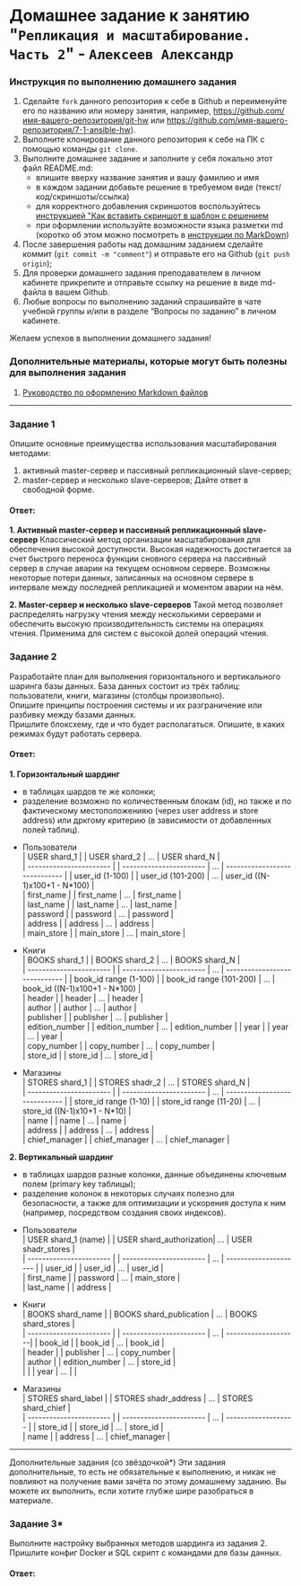 # Домашнее задание к занятию "`Репликация и масштабирование. Часть 2`" - `Алексеев Александр`


### Инструкция по выполнению домашнего задания

   1. Сделайте `fork` данного репозитория к себе в Github и переименуйте его по названию или номеру занятия, например, https://github.com/имя-вашего-репозитория/git-hw или  https://github.com/имя-вашего-репозитория/7-1-ansible-hw).
   2. Выполните клонирование данного репозитория к себе на ПК с помощью команды `git clone`.
   3. Выполните домашнее задание и заполните у себя локально этот файл README.md:
      - впишите вверху название занятия и вашу фамилию и имя
      - в каждом задании добавьте решение в требуемом виде (текст/код/скриншоты/ссылка)
      - для корректного добавления скриншотов воспользуйтесь [инструкцией "Как вставить скриншот в шаблон с решением](https://github.com/netology-code/sys-pattern-homework/blob/main/screen-instruction.md)
      - при оформлении используйте возможности языка разметки md (коротко об этом можно посмотреть в [инструкции  по MarkDown](https://github.com/netology-code/sys-pattern-homework/blob/main/md-instruction.md))
   4. После завершения работы над домашним заданием сделайте коммит (`git commit -m "comment"`) и отправьте его на Github (`git push origin`);
   5. Для проверки домашнего задания преподавателем в личном кабинете прикрепите и отправьте ссылку на решение в виде md-файла в вашем Github.
   6. Любые вопросы по выполнению заданий спрашивайте в чате учебной группы и/или в разделе “Вопросы по заданию” в личном кабинете.
   
Желаем успехов в выполнении домашнего задания!
   
### Дополнительные материалы, которые могут быть полезны для выполнения задания

1. [Руководство по оформлению Markdown файлов](https://gist.github.com/Jekins/2bf2d0638163f1294637#Code)

---

### Задание 1  
Опишите основные преимущества использования масштабирования методами:  
1. активный master-сервер и пассивный репликационный slave-сервер;
2. master-сервер и несколько slave-серверов;
Дайте ответ в свободной форме.  
#### Ответ:
**1. Активный master-сервер и пассивный репликационный slave-сервер**  Классический метод организации масштабирования для обеспечения высокой доступности. Высокая надежность достигается за счет быстрого переноса функции сновного сервера на пассивный сервер в случае аварии на текущем основном сервере. Возможны некоторые потери данных, записанных на основном сервере в интервале между последней репликацией и моментом аварии на нём.

**2. Master-сервер и несколько slave-серверов** Такой метод позволяет распределять нагрузку чтения между несколькими серверами и обеспечить высокую производительность системы на операциях чтения. Применима для систем с высокой долей операций чтения.

### Задание 2  
Разработайте план для выполнения горизонтального и вертикального шаринга базы данных. База данных состоит из трёх таблиц:  
пользователи, книги, магазины (столбцы произвольно).  
Опишите принципы построения системы и их разграничение или разбивку между базами данных.  
Пришлите блоксхему, где и что будет располагаться. Опишите, в каких режимах будут работать сервера.  

#### Ответ:
**1. Горизонтальный шардинг** 
- в таблицах шардов те же колонки;  
- разделение возможно по количественным блокам (id), но также и по фактическому местоположенияю (через user address и store address) или дркгому критерию (в зависимости от добавленных полей таблиц).
  
* Пользователи  
| USER shard_1            |  | USER shard_2            | ... | USER shard_N                  |  
| ----------------------- |  | ----------------------- | ... | ----------------------------- |
| user_id         (1-100) |  | user_id       (101-200) | ... | user_id ((N-1)x100+1 - N*100) |  
| first_name              |  | first_name              | ... | first_name                    |  
| last_name               |  | last_name               | ... | last_name                     |  
| password                |  | password                | ... | password                      |  
| address                 |  | address                 | ... | address                       |  
| main_store              |  | main_store              | ... | main_store                    |  

* Книги  
| BOOKS shard_1           |  | BOOKS shard_2           | ... | BOOKS shard_N                 |  
| ----------------------- |  | ----------------------- | ... | ----------------------------- |
| book_id   range (1-100) |  | book_id range (101-200) | ... | book_id ((N-1)x100+1 - N*100) |  
| header                  |  | header                  | ... | header                        |  
| author                  |  | author                  | ... | author                        |  
| publisher               |  | publisher               | ... | publisher                     |  
| edition_number          |  | edition_number          | ... | edition_number                |
| year                    |  | year                    | ... | year                          |    
| copy_number             |  | copy_number             | ... | copy_number                   |  
| store_id                |  | store_id                | ... | store_id                      |  

* Магазины  
| STORES shard_1          |  | STORES shadr_2          | ... | STORES shard_N                |  
| ----------------------- |  | ----------------------- | ... | ----------------------------- |
| store_id  range (1-10)  |  | store_id  range (11-20) | ... | store_id ((N-1)x10+1 - N*10)  |  
| name                    |  | name                    | ... | name                          |  
| address                 |  | address                 | ... | address                       |  
| chief_manager           |  | chief_manager           | ... | chief_manager                 |  

**2. Вертикальный шардинг**  
- в таблицах шардов разные колонки, данные объединены ключевым полем (primary key таблицы);  
- разделение колонок в некоторых случаях полезно для безопасности, а также для оптимизации и ускорения доступа к ним (например, посредством создания своих индексов).

* Пользователи  
| USER shard_1 (name)     |  | USER shard_authorization| ... | USER shadr_stores     |  
| ----------------------- |  | ----------------------- | ... | --------------------- |
| user_id                 |  | user_id                 | ... | user_id               |  
| first_name              |  | password                | ... | main_store            |  
| last_name               |
| address                 |

* Книги  
| BOOKS shard_name        |  | BOOKS shard_publication | ... | BOOKS shard_stores  |  
| ----------------------- |  | ----------------------- | ... | --------------------|
| book_id                 |  | book_id                 | ... | book_id             |  
| header                  |  | publisher               | ... | copy_number         |  
| author                  |  | edition_number          | ... | store_id            |  
|                         |  | year                    | ... |                     |  

* Магазины  
| STORES shard_label      |  | STORES shadr_address    | ... | STORES shard_chief  |  
| ----------------------- |  | ----------------------- | ... | ------------------- |
| store_id                |  | store_id                | ... | store_id            |  
| name                    |  | address                 | ... | chief_manager       |  




---

Дополнительные задания (со звёздочкой*)
Эти задания дополнительные, то есть не обязательные к выполнению, и никак не повлияют на получение вами зачёта по этому домашнему заданию. Вы можете их выполнить, если хотите глубже шире разобраться в материале.

### Задание 3*
Выполните настройку выбранных методов шардинга из задания 2.  
Пришлите конфиг Docker и SQL скрипт с командами для базы данных.  

#### Ответ:  